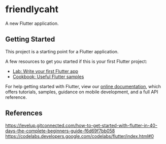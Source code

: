 # friendlycaht

A new Flutter application.

## Getting Started

This project is a starting point for a Flutter application.

A few resources to get you started if this is your first Flutter project:

- [Lab: Write your first Flutter app](https://flutter.dev/docs/get-started/codelab)
- [Cookbook: Useful Flutter samples](https://flutter.dev/docs/cookbook)

For help getting started with Flutter, view our
[online documentation](https://flutter.dev/docs), which offers tutorials,
samples, guidance on mobile development, and a full API reference.

## References
https://levelup.gitconnected.com/how-to-get-started-with-flutter-in-40-days-the-complete-beginners-guide-f6d69f7bb058
https://codelabs.developers.google.com/codelabs/flutter/index.html#0